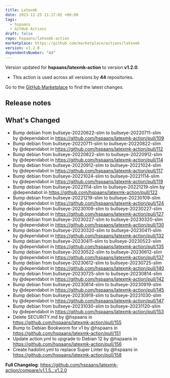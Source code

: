 ```yaml
---
title: Latexmk
date: 2023-12-25 11:17:02 +00:00
tags:
  - hspaans
  - GitHub Actions
draft: false
repo: hspaans/latexmk-action
marketplace: https://github.com/marketplace/actions/latexmk
version: v1.2.0
dependentsNumber: "44"
---
```



Version updated for **hspaans/latexmk-action** to version **v1.2.0**.
- This action is used across all versions by **44** repositories.

Go to the [GitHub Marketplace](https://github.com/marketplace/actions/latexmk) to find the latest changes.

## Release notes

## What's Changed
* Bump debian from bullseye-20220622-slim to bullseye-20220711-slim by @dependabot in https://github.com/hspaans/latexmk-action/pull/109
* Bump debian from bullseye-20220711-slim to bullseye-20220822-slim by @dependabot in https://github.com/hspaans/latexmk-action/pull/112
* Bump debian from bullseye-20220822-slim to bullseye-20220912-slim by @dependabot in https://github.com/hspaans/latexmk-action/pull/114
* Bump debian from bullseye-20220912-slim to bullseye-20221024-slim by @dependabot in https://github.com/hspaans/latexmk-action/pull/117
* Bump debian from bullseye-20221024-slim to bullseye-20221114-slim by @dependabot in https://github.com/hspaans/latexmk-action/pull/119
* Bump debian from bullseye-20221114-slim to bullseye-20221219-slim by @dependabot in https://github.com/hspaans/latexmk-action/pull/122
* Bump debian from bullseye-20221219-slim to bullseye-20230109-slim by @dependabot in https://github.com/hspaans/latexmk-action/pull/124
* Bump debian from bullseye-20230109-slim to bullseye-20230227-slim by @dependabot in https://github.com/hspaans/latexmk-action/pull/127
* Bump debian from bullseye-20230227-slim to bullseye-20230320-slim by @dependabot in https://github.com/hspaans/latexmk-action/pull/130
* Bump debian from bullseye-20230320-slim to bullseye-20230411-slim by @dependabot in https://github.com/hspaans/latexmk-action/pull/132
* Bump debian from bullseye-20230411-slim to bullseye-20230522-slim by @dependabot in https://github.com/hspaans/latexmk-action/pull/135
* Bump debian from bullseye-20230522-slim to bullseye-20230612-slim by @dependabot in https://github.com/hspaans/latexmk-action/pull/137
* Bump debian from bullseye-20230612-slim to bullseye-20230725-slim by @dependabot in https://github.com/hspaans/latexmk-action/pull/140
* Bump debian from bullseye-20230725-slim to bullseye-20230814-slim by @dependabot in https://github.com/hspaans/latexmk-action/pull/142
* Bump debian from bullseye-20230814-slim to bullseye-20230919-slim by @dependabot in https://github.com/hspaans/latexmk-action/pull/145
* Bump debian from bullseye-20230919-slim to bullseye-20231030-slim by @dependabot in https://github.com/hspaans/latexmk-action/pull/147
* Bump debian from bullseye-20231030-slim to bullseye-20231120-slim by @dependabot in https://github.com/hspaans/latexmk-action/pull/153
* Delete SECURITY.md by @hspaans in https://github.com/hspaans/latexmk-action/pull/155
* Bump to Debian Bookworm for v1 by @hspaans in https://github.com/hspaans/latexmk-action/pull/151
* Update action.yml to upgrade to Debian 12 by @hspaans in https://github.com/hspaans/latexmk-action/pull/156
* Create hadolint.yml to replace Super Linter by @hspaans in https://github.com/hspaans/latexmk-action/pull/158


**Full Changelog**: https://github.com/hspaans/latexmk-action/compare/v1.1.5...v1.2.0
